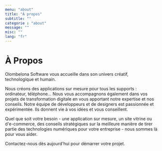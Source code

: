 ```yaml
---
menu: "about"
title: "À propos"
subtitle: ""
categorie : "about"
message: ""
misc: ""
lang: "fr"
---
```

# À Propos

Olombelona Software vous accueille dans son univers créatif, technologique et humain.

Nous créons des applications sur mesure pour tous les supports : ordinateur, téléphone... Nous vous accompagnons également dans vos projets de transformation digitale en vous apportant notre expertise et nos conseils. Notre équipe de développeurs et de designers est passionnée et expérimentée. Ils donnent vie à vos idées et vous conseillent. 

Quel que soit votre besoin - une application sur mesure, un site vitrine ou d'e-commerce, des conseils stratégiques sur la meilleure manière de tirer partie des technologies numériques pour votre entreprise - nous sommes là pour vous aider.

Contactez-nous dès aujourd'hui pour démarrer votre projet.


